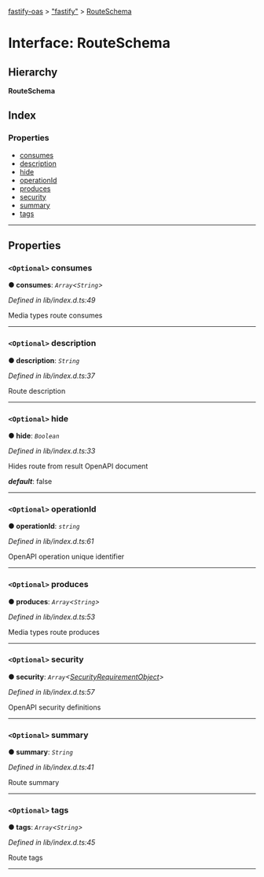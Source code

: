 [fastify-oas](../README.md) > ["fastify"](../modules/_fastify_.md) > [RouteSchema](../interfaces/_fastify_.routeschema.md)

# Interface: RouteSchema

## Hierarchy

**RouteSchema**

## Index

### Properties

* [consumes](_fastify_.routeschema.md#consumes)
* [description](_fastify_.routeschema.md#description)
* [hide](_fastify_.routeschema.md#hide)
* [operationId](_fastify_.routeschema.md#operationid)
* [produces](_fastify_.routeschema.md#produces)
* [security](_fastify_.routeschema.md#security)
* [summary](_fastify_.routeschema.md#summary)
* [tags](_fastify_.routeschema.md#tags)

---

## Properties

<a id="consumes"></a>

### `<Optional>` consumes

**● consumes**: *`Array`<`String`>*

*Defined in lib/index.d.ts:49*

Media types route consumes

___
<a id="description"></a>

### `<Optional>` description

**● description**: *`String`*

*Defined in lib/index.d.ts:37*

Route description

___
<a id="hide"></a>

### `<Optional>` hide

**● hide**: *`Boolean`*

*Defined in lib/index.d.ts:33*

Hides route from result OpenAPI document

*__default__*: false

___
<a id="operationid"></a>

### `<Optional>` operationId

**● operationId**: *`string`*

*Defined in lib/index.d.ts:61*

OpenAPI operation unique identifier

___
<a id="produces"></a>

### `<Optional>` produces

**● produces**: *`Array`<`String`>*

*Defined in lib/index.d.ts:53*

Media types route produces

___
<a id="security"></a>

### `<Optional>` security

**● security**: *`Array`<[SecurityRequirementObject](securityrequirementobject.md)>*

*Defined in lib/index.d.ts:57*

OpenAPI security definitions

___
<a id="summary"></a>

### `<Optional>` summary

**● summary**: *`String`*

*Defined in lib/index.d.ts:41*

Route summary

___
<a id="tags"></a>

### `<Optional>` tags

**● tags**: *`Array`<`String`>*

*Defined in lib/index.d.ts:45*

Route tags

___

